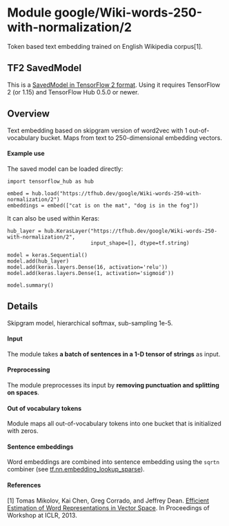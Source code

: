 # Module google/Wiki-words-250-with-normalization/2
Token based text embedding trained on English Wikipedia corpus[1].

<!-- module-type: text-embedding -->
<!-- asset-path: legacy -->
<!-- network-architecture: word2vec-skip-gram -->
<!-- dataset: wikipedia -->
<!-- language: en -->
<!-- fine-tunable: true -->
<!-- format: saved_model_2 -->


## TF2 SavedModel

This is a [SavedModel in TensorFlow 2
format](https://www.tensorflow.org/hub/tf2_saved_model).
Using it requires TensorFlow 2 (or 1.15) and TensorFlow Hub 0.5.0 or newer.

## Overview

Text embedding based on skipgram version of word2vec with 1 out-of-vocabulary
bucket. Maps from text to 250-dimensional embedding vectors.

#### Example use
The saved model can be loaded directly:

```
import tensorflow_hub as hub

embed = hub.load("https://tfhub.dev/google/Wiki-words-250-with-normalization/2")
embeddings = embed(["cat is on the mat", "dog is in the fog"])
```

It can also be used within Keras:

```
hub_layer = hub.KerasLayer("https://tfhub.dev/google/Wiki-words-250-with-normalization/2",
                           input_shape=[], dtype=tf.string)

model = keras.Sequential()
model.add(hub_layer)
model.add(keras.layers.Dense(16, activation='relu'))
model.add(keras.layers.Dense(1, activation='sigmoid'))

model.summary()
```

## Details
Skipgram model, hierarchical softmax, sub-sampling 1e-5.

#### Input
The module takes **a batch of sentences in a 1-D tensor of strings** as input.

#### Preprocessing
The module preprocesses its input by **removing punctuation and splitting on spaces**.

#### Out of vocabulary tokens
Module maps all out-of-vocabulary tokens into one bucket that is initialized
with zeros.

#### Sentence embeddings
Word embeddings are combined into sentence embedding using the `sqrtn` combiner
(see [tf.nn.embedding_lookup_sparse](https://www.tensorflow.org/api_docs/python/tf/nn/embedding_lookup_sparse)).

#### References
[1] Tomas Mikolov, Kai Chen, Greg Corrado, and Jeffrey Dean.
[Efficient Estimation of Word Representations in Vector Space](https://arxiv.org/abs/1301.3781).
In Proceedings of Workshop at ICLR, 2013.
